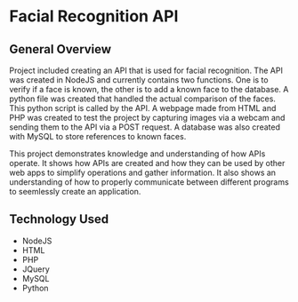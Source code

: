 # Facial Recognition API

## General Overview
Project included creating an API that is used for facial recognition. The API was created in NodeJS and currently contains two functions. One is to verify if a face is known, the other is to add a known face to the database. A python file was created that handled the actual comparison of the faces. This python script is called by the API. A webpage made from HTML and PHP was created to test the project by capturing images via a webcam and sending them to the API via a POST request. A database was also created with MySQL to store references to known faces.

This project demonstrates knowledge and understanding of how APIs operate. It shows how APIs are created and how they can be used by other web apps to simplify operations and gather information. It also shows an understanding of how to properly communicate between different programs to seemlessly create an application. 

## Technology Used
- NodeJS
- HTML
- PHP
- JQuery
- MySQL
- Python
